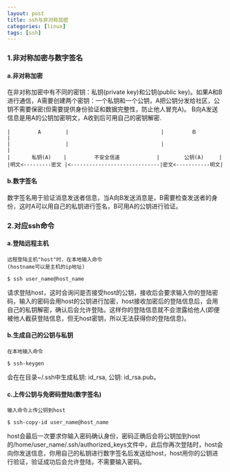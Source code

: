 ```yaml
---
layout: post 
title: ssh与非对称加密
categories: [linux]
tags: [ssh]
---
```


### 1.非对称加密与数字签名

#### a.非对称加密 

在非对称加密中有不同的密钥：私钥(private key)和公钥(public key)。如果A和B进行通信，A需要创建两个密钥：一个私钥和一个公钥，A把公钥分发给社区，公钥不需要保密(但需要提供身份验证和数据完整性，防止他人冒充A)。  B向A发送信息是用A的公钥加密明文，A收到后可用自己的密钥解密.

    |         A        |                              |　　　    Ｂ        |
    |                  |                              |                   |
    |       私钥(A)    |         不安全信道            |        公钥(A)     |
    |明文<---------密文 |<-----------------------------|密文<-----------明文|

#### b.数字签名

数字签名用于验证消息发送者信息，当A向B发送消息是，B需要检查发送者的身份，这时A可以用自己的私钥进行签名，B可用A的公钥进行验证。

### 2.对应ssh命令

#### a.登陆远程主机

    远程登陆主机"host"时，在本地输入命令 
    (hostname可以是主机的ip地址)

    $ ssh user_name@host_name  

请求登陆host，这时会询问是否接受host的公钥，接收后会要求输入你的登陆密码，输入的密码会用host的公钥进行加密，host接收加密后的登陆信息后，会用自己的私钥解密，确认后会允许登陆。这样你的登陆信息就不会泄露给他人(即便被他人截获登陆信息，但无host密钥，所以无法获得你的登陆信息)。

#### b.生成自己的公钥与私钥

    在本地输入命令  

    $ ssh-keygen    

会在在目录~/.ssh中生成私钥: id_rsa,  公钥: id_rsa.pub。

#### c.上传公钥与免密码登陆(数字签名)

    输入命令上传公钥到host 

    $ ssh-copy-id user_name@host_name  

host会最后一次要求你输入密码确认身份，密码正确后会将公钥加到host的/home/user_name/.ssh/authorized_keys文件中，此后你再次登陆时，host会向你发送信息，你用自己的私钥进行数字签名后发送给host，host用你的公钥进行验证，验证成功后会允许登陆，不需要输入密码。
